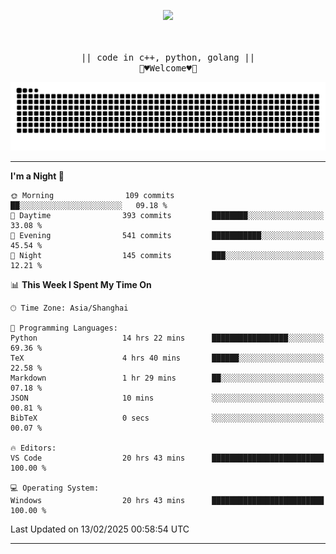 <p align="center"><img src="https://i.imgur.com/A6bWGFl.gif"/></p>

<p align="center">
  <br />
  <samp>
<!--     I'm Loomione :wave:
    <br />
    I love delving deep into the intricacies of computer systems to understand how they work and how to make them work better
    <br />
    "Embrace the challenge, code your dreams, and commit to excellence"
    <br> -->
                  <br> || code in c++, python, golang || <br>
                             🌼♥️Welcome♥️🥰
  </samp>
</p> 
<div align="center">
<picture>
  <source media="(prefers-color-scheme: dark)" srcset="https://raw.githubusercontent.com/Loomione/Loomione/output/github-contribution-grid-snake-dark.svg">
  <source media="(prefers-color-scheme: light)" srcset="https://raw.githubusercontent.com/Loomione/Loomione/output/github-contribution-grid-snake.svg">
  <img alt="github contribution grid snake animation" src="https://raw.githubusercontent.com/Loomione/Loomione/output/github-contribution-grid-snake.svg">
</picture>
</div>

-------

<!--START_SECTION:waka-->
**I'm a Night 🦉** 

```text
🌞 Morning                109 commits         ██░░░░░░░░░░░░░░░░░░░░░░░   09.18 % 
🌆 Daytime                393 commits         ████████░░░░░░░░░░░░░░░░░   33.08 % 
🌃 Evening                541 commits         ███████████░░░░░░░░░░░░░░   45.54 % 
🌙 Night                  145 commits         ███░░░░░░░░░░░░░░░░░░░░░░   12.21 % 
```


📊 **This Week I Spent My Time On** 

```text
🕑︎ Time Zone: Asia/Shanghai

💬 Programming Languages: 
Python                   14 hrs 22 mins      █████████████████░░░░░░░░   69.36 % 
TeX                      4 hrs 40 mins       ██████░░░░░░░░░░░░░░░░░░░   22.58 % 
Markdown                 1 hr 29 mins        ██░░░░░░░░░░░░░░░░░░░░░░░   07.18 % 
JSON                     10 mins             ░░░░░░░░░░░░░░░░░░░░░░░░░   00.81 % 
BibTeX                   0 secs              ░░░░░░░░░░░░░░░░░░░░░░░░░   00.07 % 

🔥 Editors: 
VS Code                  20 hrs 43 mins      █████████████████████████   100.00 % 

💻 Operating System: 
Windows                  20 hrs 43 mins      █████████████████████████   100.00 % 
```


 Last Updated on 13/02/2025 00:58:54 UTC
<!--END_SECTION:waka-->
-------




